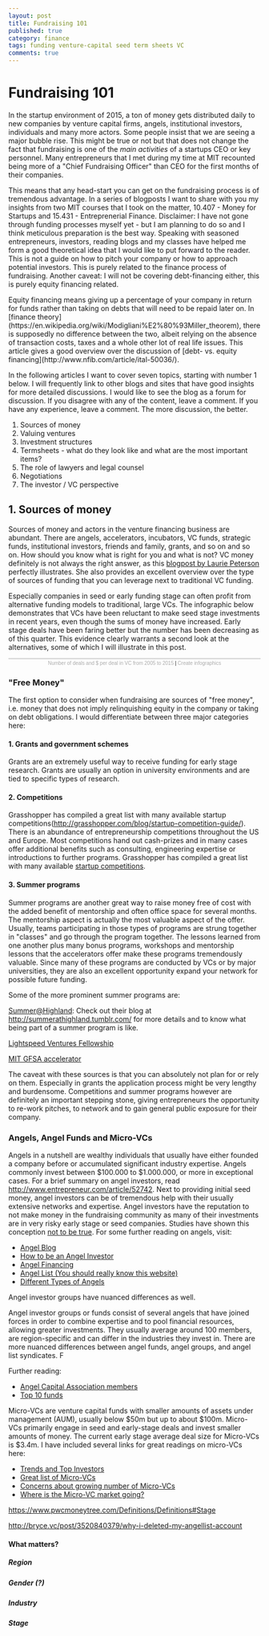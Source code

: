 ```yaml
---
layout: post
title: Fundraising 101
published: true
category: finance
tags: funding venture-capital seed term sheets VC
comments: true
---
```


# Fundraising 101

In the startup environment of 2015, a ton of money gets distributed daily to new companies by venture capital firms, angels, institutional investors, individuals and many more actors. Some people insist that we are seeing a major bubble rise. This might be true or not but that does not change the fact that fundraising is one of the *main activities* of a startups CEO or key personnel. Many entrepreneurs that I met during my time at MIT recounted being more of a "Chief Fundraising Officer" than CEO for the first months of their companies.

This means that any head-start you can get on the fundraising process is of tremendous advantage. In a series of blogposts I want to share with you my insights from two MIT courses that I took on the matter, 10.407 - Money for Startups and 15.431 - Entreprenerial Finance. Disclaimer: I have not gone through funding processes myself yet - but I am planning to do so and I think meticulous preparation is the best way. Speaking with seasoned entrepreneurs, investors, reading blogs and my classes have helped me form a good theoretical idea that I would like to put forward to the reader. This is not a guide on how to pitch your company or how to approach potential investors. This is purely related to the finance process of fundraising. Another caveat: I will not be covering debt-financing either, this is purely equity financing related. 

<div class="message">Equity financing means giving up a percentage of your company in return for funds rather than taking on debts that will need to be repaid later on. In [finance theory](https://en.wikipedia.org/wiki/Modigliani%E2%80%93Miller_theorem), there is supposedly no difference between the two, albeit relying on the absence of transaction costs, taxes and a whole other lot of real life issues. This article gives a good overview over the discussion of [debt- vs. equity financing](http://www.nfib.com/article/ital-50036/).</div>

In the following articles I want to cover seven topics, starting with number 1 below. I will frequently link to other blogs and sites that have good insights for more detailed discussions. I would like to see the blog as a forum for discussion. If you disagree with any of the content, leave a comment. If you have any experience, leave a comment. The more discussion, the better. 

1. Sources of money
2. Valuing ventures
3. Investment structures
4. Termsheets - what do they look like and what are the most important items?
5. The role of lawyers and legal counsel
6. Negotiations
7. The investor / VC perspective

## 1. Sources of money

Sources of money and actors in the venture financing business are abundant. There are angels, accelerators, incubators, VC funds, strategic funds, institutional investors, friends and family, grants, and so on and so on. How should you know what is right for you and what is not? VC money definitely is not always the right answer, as this [blogpost by Laurie Peterson](http://www.fastcompany.com/3036130/hit-the-ground-running/why-venture-capital-wasnt-right-for-me-and-15-alternative-funding-sou) perfectly illustrates. She also provides an excellent overview over the type of sources of funding that you can leverage next to traditional VC funding. 

Especially companies in seed or early funding stage can often profit from alternative funding models to traditional, large VCs. The infographic below demonstrates that VCs have been reluctant to make seed stage investments in recent years, even though the sums of money have increased. Early stage deals have been faring better but the number has been decreasing as of this quarter. This evidence clearly warrants a second look at the alternatives, some of which I will illustrate in this post. 

<script id="infogram_0_number_of_deals_and__per_deal_in_vc_from_2005_to_2015" src="//e.infogr.am/js/embed.js?46k" type="text/javascript"></script><div style="width:100%;border-top:1px solid #acacac;padding-top:3px;font-family:Arial;font-size:10px;text-align:center;"><a target="_blank" href="https://infogr.am/number_of_deals_and__per_deal_in_vc_from_2005_to_2015" style="color:#acacac;text-decoration:none;">Number of deals and $ per deal in VC from 2005 to 2015</a> | <a style="color:#acacac;text-decoration:none;" href="https://infogr.am" target="_blank">Create infographics</a></div>

### "Free Money"

The first option to consider when fundraising are sources of "free money", i.e. money that does not imply relinquishing equity in the company or taking on debt obligations. I would differentiate between three major categories here:
<!-- Talk about grants, competitions, summer programs, include links -->
#### 1. Grants and government schemes

Grants are an extremely useful way to receive funding for early stage research. Grants are usually an option in university environments and are tied to specific types of research.
<!-- research financing with grants -->

#### 2. Competitions

Grasshopper has compiled a great list with many available startup competitions(http://grasshopper.com/blog/startup-competition-guide/). 
There is an abundance of entrepreneurship competitions throughout the US and Europe. Most competitions hand out cash-prizes and in many cases offer additional benefits such as consulting, engineering expertise or introductions to further programs. Grasshopper has compiled a great list with many available [startup competitions](http://grasshopper.com/blog/startup-competition-guide/). 

<!-- The list below contains a continuously updated list of competitions with prizes. **Feel free to submit competitions [here](TODO: INSERT LINK) for inclusion on the list**
 -->

<!-- Make list with competitions, main prize, location and focus -->

#### 3. Summer programs

Summer programs are another great way to raise money free of cost with the added benefit of mentorship and often office space for several months. The mentorship aspect is actually the most valuable aspect of the offer. Usually, teams participating in those types of programs are strung together in "classes" and go through the program together. The lessons learned from one another plus many bonus programs, workshops and mentorship lessons that the accelerators offer make these programs tremendously valuable. Since many of these programs are conducted by VCs or by major universities, they are also an excellent opportunity expand your network for possible future funding. 

Some of the more prominent summer programs are:

[Summer@Highland](http://summer.hcp.com/): Check out their blog at http://summerathighland.tumblr.com/ for more details and to know what being part of a summer program is like.

[Lightspeed Ventures Fellowship](http://lsvp.com/summer-fellowships/)

[MIT GFSA accelerator](http://entrepreneurship.mit.edu/accelerator/)

<!-- Make list with accelerators and find example blogpost that shows a day in an accelerator.  -->

The caveat with these sources is that you can absolutely not plan for or rely on them. Especially in grants the application process might be very lengthy and burdensome. Competitions and summer programs however are definitely an important stepping stone, giving entrepreneurs the opportunity to re-work pitches, to network and to gain general public exposure for their company.

### Angels, Angel Funds and Micro-VCs

Angels in a nutshell are wealthy individuals that usually have either founded a company before or accumulated significant industry expertise. Angels commonly invest between $100.000 to $1.000.000, or more in exceptional cases. For a brief summary on angel investors, read http://www.entrepreneur.com/article/52742. Next to providing initial seed money, angel investors can be of tremendous help with their usually extensive networks and expertise. Angel investors have the reputation to not make money in the fundraising community as many of their investments are in very risky early stage or seed companies. Studies have shown this conception [not to be true](http://www.angelblog.net/Angel_Returns.html). For some further reading on angels, visit:

* [Angel Blog](http://www.angelblog.net/index.html)
* [How to be an Angel Investor](http://www.paulgraham.com/angelinvesting.html)
* [Angel Financing](https://www.gsb.stanford.edu/ces/resources/angel_financing.html)
* [Angel List (You should really know this website)](http://angel.co/)
* [Different Types of Angels](http://nextviewventures.com/blog/different-types-of-angel-investors/)

Angel investor groups have nuanced differences as well.
<!-- 
* Angel groups: 
* Angel funds:
* Angel syndicates: -->

Angel investor groups or funds consist of several angels that have joined forces in order to combine expertise and to pool financial resources, allowing greater investments. They usually average around 100 members, are region-specific and can differ in the industries they invest in. There are more nuanced differences between angel funds, angel groups, and angel list syndicates. F

Further reading:

* [Angel Capital Association members](http://www.angelcapitalassociation.org/directory/)
* [Top 10 funds](http://www.entrepreneur.com/article/220149)

Micro-VCs are venture capital funds with smaller amounts of assets under management (AUM), usually below $50m but up to about $100m. Micro-VCs primarily engage in seed and early-stage deals and invest smaller amounts of money. The current early stage average deal size for Micro-VCs is $3.4m. I have included several links for great readings on micro-VCs here:

* [Trends and Top Investors](https://www.cbinsights.com/blog/top-micro-venture-capital-firms/#network)
* [Great list of Micro-VCs](http://pevcbanker.com/mapping-out-micro-vc/)
* [Concerns about growing number of Micro-VCs](http://techcrunch.com/2015/04/26/the-microvc-shakeout/)
* [Where is the Micro-VC market going?](https://www.cbinsights.com/blog/revisiting-micro-vc-market/)



https://www.pwcmoneytree.com/Definitions/Definitions#Stage

http://bryce.vc/post/3520840379/why-i-deleted-my-angellist-account

#### What matters?

##### Region

##### Gender (?)

##### Industry

##### Stage





<!-- [link](http://techcrunch.com/2015/06/08/lessons-from-a-study-of-perfect-pitch-decks-vcs-spend-an-average-of-3-minutes-44-seconds-on-them/) -->